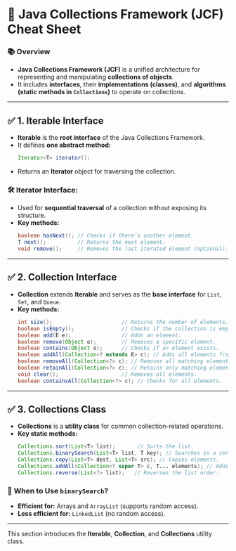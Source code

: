 # 📝 **Java Collections Framework (JCF) Cheat Sheet**

### 📚 **Overview**
- **Java Collections Framework (JCF)** is a unified architecture for representing and manipulating **collections of objects**.
- It includes **interfaces**, their **implementations (classes)**, and **algorithms (static methods in `Collections`)** to operate on collections.

---

## ✅ **1. Iterable Interface**
- **Iterable** is the **root interface** of the Java Collections Framework.
- It defines **one abstract method:**
   ```java
   Iterator<T> iterator();
   ```
- Returns an **Iterator** object for traversing the collection.

### 🛠️ **Iterator Interface:**
- Used for **sequential traversal** of a collection without exposing its structure.
- **Key methods:**
   ```java
   boolean hasNext(); // Checks if there’s another element.
   T next();          // Returns the next element.
   void remove();     // Removes the last iterated element (optional).
   ```

---

## ✅ **2. Collection Interface**
- **Collection** extends **Iterable** and serves as the **base interface** for `List`, `Set`, and `Queue`.
- **Key methods:**
   ```java
   int size();                      // Returns the number of elements.
   boolean isEmpty();               // Checks if the collection is empty.
   boolean add(E e);                // Adds an element.
   boolean remove(Object o);        // Removes a specific element.
   boolean contains(Object o);      // Checks if an element exists.
   boolean addAll(Collection<? extends E> c); // Adds all elements from another collection.
   boolean removeAll(Collection<?> c); // Removes all matching elements.
   boolean retainAll(Collection<?> c); // Retains only matching elements.
   void clear();                    // Removes all elements.
   boolean containsAll(Collection<?> c); // Checks for all elements.
   ```

---

## ✅ **3. Collections Class**
- **Collections** is a **utility class** for common collection-related operations.
- **Key static methods:**
   ```java
   Collections.sort(List<T> list);       // Sorts the list.
   Collections.binarySearch(List<T> list, T key); // Searches in a sorted list.
   Collections.copy(List<T> dest, List<T> src); // Copies elements.
   Collections.addAll(Collection<? super T> c, T... elements); // Adds multiple elements.
   Collections.reverse(List<?> list);   // Reverses the list order.
   ```

### 🤔 **When to Use `binarySearch`?**
- **Efficient for:** Arrays and `ArrayList` (supports random access).
- **Less efficient for:** `LinkedList` (no random access).

---

This section introduces the **Iterable**, **Collection**, and **Collections** utility class.
